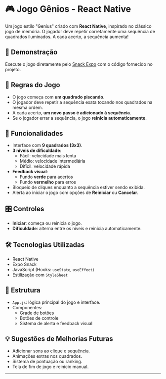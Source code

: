 # 🎮 Jogo Gênios - React Native

Um jogo estilo "Genius" criado com **React Native**, inspirado no clássico jogo de memória. O jogador deve repetir corretamente uma sequência de quadrados iluminados. A cada acerto, a sequência aumenta!

## 🚀 Demonstração

Execute o jogo diretamente pelo [Snack Expo](https://snack.expo.dev) com o código fornecido no projeto.

## 🧠 Regras do Jogo

- O jogo começa com **um quadrado piscando**.
- O jogador deve repetir a sequência exata tocando nos quadrados na mesma ordem.
- A cada acerto, **um novo passo é adicionado à sequência**.
- Se o jogador errar a sequência, o jogo **reinicia automaticamente**.

## 🔁 Funcionalidades

- Interface com **9 quadrados (3x3)**.
- **3 níveis de dificuldade**:
  - Fácil: velocidade mais lenta
  - Médio: velocidade intermediária
  - Difícil: velocidade rápida
- **Feedback visual**:
  - Fundo **verde** para acertos
  - Fundo **vermelho** para erros
- Bloqueio de cliques enquanto a sequência estiver sendo exibida.
- Alerta ao iniciar o jogo com opções de **Reiniciar** ou **Cancelar**.

## 🎛️ Controles

- **Iniciar**: começa ou reinicia o jogo.
- **Dificuldade**: alterna entre os níveis e reinicia automaticamente.

## 🛠️ Tecnologias Utilizadas

- React Native
- Expo Snack
- JavaScript (Hooks: `useState`, `useEffect`)
- Estilização com `StyleSheet`

## 📁 Estrutura

- `App.js`: lógica principal do jogo e interface.
- Componentes:
  - Grade de botões
  - Botões de controle
  - Sistema de alerta e feedback visual

## 💡 Sugestões de Melhorias Futuras

- Adicionar sons ao clique e sequência.
- Animações extras nos quadrados.
- Sistema de pontuação ou ranking.
- Tela de fim de jogo e reinício manual.

---
